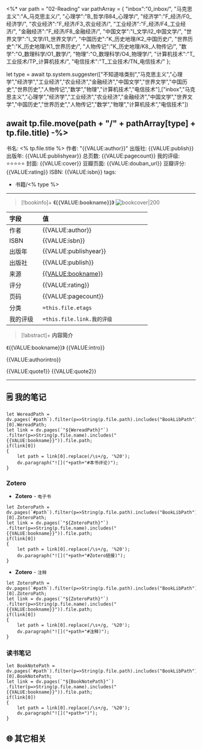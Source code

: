 <%*
var path = "02-Reading"
var pathArray = 
{
"inbox":"0_inbox/",
"马克思主义":"A_马克思主义/",
"心理学":"B_哲学/B84_心理学/",
"经济学":"F_经济/F0_经济学/",
"农业经济":"F_经济/F3_农业经济/",
"工业经济":"F_经济/F4_工业经济/",
"金融经济":"F_经济/F8_金融经济/",
"中国文学":"I_文学/I2_中国文学/",
"世界文学":"I_文学/I1_世界文学/",
"中国历史":"K_历史地理/K2_中国历史/",
"世界历史":"K_历史地理/K1_世界历史/",
"人物传记":"K_历史地理/K8_人物传记/",
"数学":"O_数理科学/O1_数学/",
"物理":"O_数理科学/O4_物理学/",
"计算机技术":"T_工业技术/TP_计算机技术/",
"电信技术":"T_工业技术/TN_电信技术/"
};

let type = await tp.system.suggester(["不知道啥类别","马克思主义","心理学","经济学","工业经济","农业经济","金融经济","中国文学","世界文学","中国历史","世界历史","人物传记","数学","物理","计算机技术","电信技术"],["inbox","马克思主义","心理学","经济学","工业经济","农业经济","金融经济","中国文学","世界文学","中国历史","世界历史","人物传记","数学","物理","计算机技术","电信技术"])

await tp.file.move(path + "/" + pathArray[type] + tp.file.title)
-%>
---
书名: <% tp.file.title %>
作者: "{{VALUE:author}}"
出版社: {{VALUE:publish}}
出版年: {{VALUE:publishyear}} 
总页数: {{VALUE:pagecount}}
我的评级: ⭐⭐⭐⭐⭐
封面: {{VALUE:cover}}
豆瓣页面: {{VALUE:douban_url}}
豆瓣评分: {{VALUE:rating}}
ISBN: {{VALUE:isbn}}
tags: 
- 书籍/<% type %>
---

> [!bookinfo]+ **《{{VALUE:bookname}}》**
> ![bookcover|200]({{VALUE:cover}})
>
| 字段   | 值                                       |
|:------ |:------------------------------------------ |
| 作者   | {{VALUE:author}}                           |
| ISBN   | {{VALUE:isbn}}                             |
| 出版年 | {{VALUE:publishyear}}                      |
| 出版社 | {{VALUE:publish}}                          |
| 来源   | [{{VALUE:bookname}}]({{VALUE:douban_url}}) |
| 评分   | {{VALUE:rating}}                           |
| 页码   | {{VALUE:pagecount}}                        |
| 分类   | `=this.file.etags`                       |
| 我的评级  | `=this.file.link.我的评级`                     |

  
> [!abstract]+ **内容简介**
>
《{{VALUE:bookname}}》
{{VALUE:intro}}

{{VALUE:authorintro}}

{{VALUE:quote1}}
{{VALUE:quote2}}

---

## 🗒️ 我的笔记

```dataviewjs
let WereadPath = dv.pages(`#path`).filter(p=>String(p.file.path).includes("BookLibPath"))[0].WereadPath;
let link = dv.pages(`"${WereadPath}"`)
.filter(p=>String(p.file.name).includes("{{VALUE:bookname}}")).file.path;
if(link[0])
{
	let path = link[0].replace(/\s+/g, '%20');
	dv.paragraph("![]("+path+"#本书评论)");
}

```
### Zotero

- **Zotero** - `电子书`

```dataviewjs
let ZoteroPath = dv.pages(`#path`).filter(p=>String(p.file.path).includes("BookLibPath"))[0].ZoteroPath;
let link = dv.pages(`"${ZoteroPath}"`)
.filter(p=>String(p.file.name).includes("{{VALUE:bookname}}")).file.path;
if(link[0])
{
	let path = link[0].replace(/\s+/g, '%20');
	dv.paragraph("![]("+path+"#Zotero链接)");
}
```

- **Zotero** - `注释`

```dataviewjs
let ZoteroPath = dv.pages(`#path`).filter(p=>String(p.file.path).includes("BookLibPath"))[0].ZoteroPath;
let link = dv.pages(`"${ZoteroPath}"`)
.filter(p=>String(p.file.name).includes("{{VALUE:bookname}}")).file.path;
if(link[0])
{
	let path = link[0].replace(/\s+/g, '%20');
	dv.paragraph("![]("+path+"#注释)");
}
```

### 读书笔记

```dataviewjs
let BookNotePath = dv.pages(`#path`).filter(p=>String(p.file.path).includes("BookLibPath"))[0].BookNotePath;
let link = dv.pages(`"${BookNotePath}"`)
.filter(p=>String(p.file.name).includes("{{VALUE:bookname}}")).file.path;
if(link[0])
{
	let path = link[0].replace(/\s+/g, '%20');
	dv.paragraph("![]("+path+")");
}
```



## 🌐 其它相关